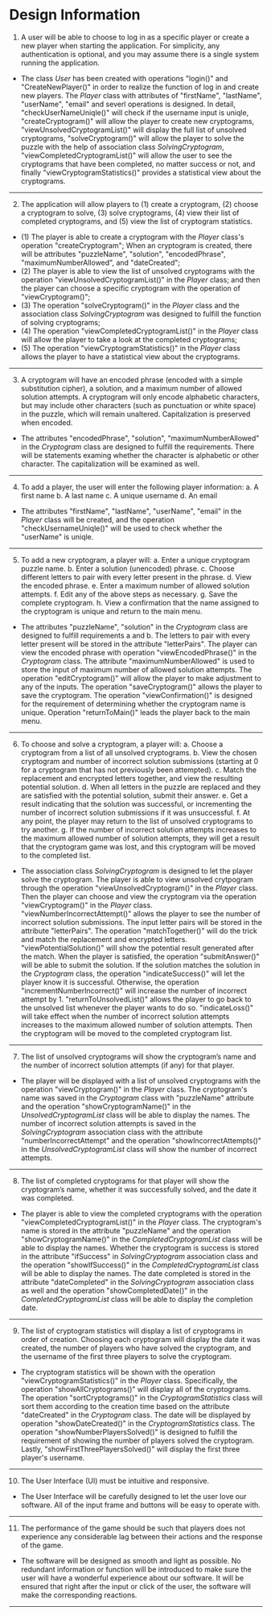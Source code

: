 # Design Information


1. A user will be able to choose to log in as a specific ​player ​or create a new player when starting the application. For simplicity, any authentication is optional, and you may assume there is a single system running the application.

* The class *User* has been created with operations "login()" and "CreateNewPlayer()" in order to realize the function of log in and create new players. The *Player* class with attributes of "firstName", "lastName", "userName", "email" and severl operations is designed. In detail, "checkUserNameUniqle()" will check if the username input is uniqle, "createCryptogram()" will allow the player to create new cryptograms, "viewUnsolvedCryptogramList()" will display the full list of unsolved cryptograms, "solveCryptogram()" will allow the player to solve the puzzle with the help of association class *SolvingCryptogram*, "viewCompletedCryptogramList()" will allow the user to see the cryptograms that have been completed, no matter success or not, and finally "viewCryptogramStatistics()" provides a statistical view about the cryptograms.
-----

2. The application will allow ​players ​to (1) create a cryptogram, (2) choose a cryptogram to solve, (3) solve cryptograms, (4) view their ​list of completed cryptograms​, and (5) view the ​list of cryptogram statistics​.

* (1) The player is able to create a cryptogram with the *Player* class's operation "createCryptogram"; When an cryptogram is created, there will be attributes "puzzleName", "solution", "encodedPhrase", "maximumNumberAllowed", and "dateCreated";
* (2) The player is able to view the list of unsolved cryptograms with the operation "viewUnsolvedCryptogramList()" in the *Player* class; and then the player can choose a specific cryptogram with the operation of "viewCryptogram()";
* (3) The operation "solveCryptogram()" in the *Player* class and the association class *SolvingCryptogram* was designed to fulfill the function of solving cryptograms;
* (4) The operation "viewCompletedCryptogramList()" in the *Player* class will allow the player to take a look at the completed cryptograms;
* (5) The operation "viewCryptogramStatistics()" in the *Player* class allows the player to have a statistical view about the cryptograms.
-----

3. A cryptogram will have an encoded phrase (encoded with a simple substitution cipher), a solution, and a maximum number of allowed solution attempts. A cryptogram will only encode alphabetic characters, but may include other characters (such as punctuation or white space) in the puzzle, which will remain unaltered. Capitalization is preserved when encoded.

* The attributes "encodedPhrase", "solution", "maximumNumberAllowed" in the *Cryptogram* class are designed to fulfill the requirements. There will be statements examing whether the character is alphabetic or other character. The capitalization will be examined as well.
-----

4. To add a player, the user will enter the following player information:
a. A first name
b. A last name
c. A unique username
d. An email

* The attributes "firstName", "lastName", "userName", "email" in the *Player* class will be created, and the operation "checkUsernameUniqle()" will be used to check whether the "userName" is uniqle.
-----

5. To add a new cryptogram, a player will:
a. Enter a unique cryptogram puzzle name.
b. Enter a solution (unencoded) phrase.
c. Choose different letters to pair with every letter present in the phrase.
d. View the encoded phrase.
e. Enter a maximum number of allowed solution attempts.
f. Edit any of the above steps as necessary.
g. Save the complete cryptogram.
h. View a confirmation that the name assigned to the cryptogram is unique and
return to the main menu.

* The attributes "puzzleName", "solution" in the *Cryptogram* class are designed to fulfill requirements a and b. The letters to pair with every letter present will be stored in the attribute "letterPairs". The player can view the encoded phrase with operation "viewEncodedPhrase()" in the *Cryptogram* class. The attribute "maximumNumberAllowed" is used to store the input of maximum number of allowed solution attempts. The operation "editCryptogram()" will allow the player to make adjustment to any of the inputs. The operation "saveCryptogram()" allows the player to save the cryptogram. The operation "viewConfirmation()" is designed for the requirement of determining whether the cryptogram name is unique. Operation "returnToMain()" leads the player back to the main menu.
-----

6. To choose and solve a cryptogram, a player will:
a. Choose a cryptogram from a list of all unsolved cryptograms.
b. View the chosen cryptogram and number of incorrect solution submissions
(starting at 0 for a cryptogram that has not previously been attempted).
c. Match the replacement and encrypted letters together, and view the resulting
potential solution.
d. When all letters in the puzzle are replaced and they are satisfied with the
potential solution, submit their answer.
e. Get a result indicating that the solution was successful, or incrementing the
number of incorrect solution submissions if it was unsuccessful.
f. At any point, the player may return to the list of unsolved cryptograms to try
another.
g. If the number of incorrect solution attempts increases to the maximum allowed
number of solution attempts, they will get a result that the cryptogram game was lost, and this cryptogram will be moved to the completed list.

* The association class *SolvingCryptogram* is designed to let the player solve the cryptogram. The player is able to view unsolved crytpogram through the operation "viewUnsolvedCryptogram()" in the *Player* class. Then the player can choose and view the cryptogram via the operation "viewCryptogram()" in the *Player* class. "viewNumberIncorrectAttempt()" allows the player to see the number of incorrect solution submissions. The input letter pairs will be stored in the attribute "letterPairs". The operation "matchTogether()" will do the trick and match the replacement and encrypted letters. "viewPotentialSolution()" will show the potential result generated after the match. When the player is satisfied, the operation "submitAnswer()" will be able to submit the solution. If the solution matches the solution in the *Cryptogram* class, the operation "indicateSuccess()" will let the player know it is successful. Otherwise, the operation "incrementNumberIncorrect()" will increase the number of incorrect attempt by 1. "returnToUnsolvedList()" allows the player to go back to the unsolved list whenever the player wants to do so. "indicateLoss()" will take effect when the number of incorrect solution attempts increases to the maximum allowed number of solution attempts. Then the cryptogram will be moved to the completed cryptogram list.
-----

7. The list of unsolved cryptograms will show the cryptogram’s name and the number of incorrect solution attempts (if any) for that player.

* The player will be displayed with a list of unsolved cryptograms with the operation "viewCryptogram()" in the *Player* class. The cryptogram's name was saved in the *Cryptogram* class with "puzzleName" attribute and the operation "showCryptogramName()" in the *UnsolvedCryptogramList* class will be able to display the names. The number of incorrect solution attempts is saved in the *SolvingCryptogram* association class with the attribute "numberIncorrectAttempt" and the operation "showIncorrectAttempts()" in the *UnsolvedCryptogramList* class will show the number of incorrect attempts.
-----

8. The list of completed cryptograms for that player will show the cryptogram’s name, whether it was successfully solved, and the date it was completed.

* The player is able to view the completed cryptograms with the operation "viewCompletedCryptogramList()" in the *Player* class. The cryptogram's name is stored in the attribute "puzzleName" and the operation "showCryptogramName()" in the *CompletedCryptogramList* class will be able to display the names. Whether the cryptogram is success is stored in the attribute "ifSuccess" in *SolvingCryptogram* association class and the operation "showIfSuccess()" in the *CompletedCryptogramList* class will be able to display the names. The date completed is stored in the attribute "dateCompleted" in the *SolvingCryptogram* association class as well and the operation "showCompletedDate()" in the *CompletedCryptogramList* class will be able to display the completion date.
-----

9. The list of cryptogram statistics will display a list of cryptograms in order of creation. Choosing each cryptogram will display the date it was created, the number of players who have solved the cryptogram, and the username of the first three players to solve the cryptogram.

* The cryptogram statistics will be shown with the operation "viewCryptogramStatistics()" in the *Player* class. Specifically, the operation "showAllCryptograms()" will display all of the cryptograms. The operation "sortCryptograms()" in the *CryptogramStatistics* class will sort them according to the creation time based on the attribute "dateCreated" in the *Cryptogram* class. The date will be displayed by operation "showDateCreated()" in the *CryptogramStatistics* class. The operation "showNumberPlayersSolved()" is designed to fulfill the requirement of showing the number of players solved the cryptogram. Lastly, "showFirstThreePlayersSolved()" will display the first three player's username.
-----

10. The User Interface (UI) must be intuitive and responsive.

* The User Interface will be carefully designed to let the user love our software. All of the input frame and buttons will be easy to operate with.
-----

11. The performance of the game should be such that players does not experience any considerable lag between their actions and the response of the game.

* The software will be designed as smooth and light as possible. No redundant information or function will be introduced to make sure the user will have a wonderful experience about our software. It will be ensured that right after the input or click of the user, the software will make the corresponding reactions.
-----

